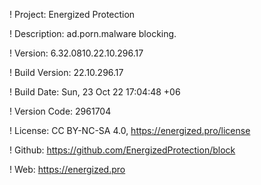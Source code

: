! Project: Energized Protection

! Description: ad.porn.malware blocking.

! Version: 6.32.0810.22.10.296.17

! Build Version: 22.10.296.17

! Build Date: Sun, 23 Oct 22 17:04:48 +06

! Version Code: 2961704

! License: CC BY-NC-SA 4.0, https://energized.pro/license

! Github: https://github.com/EnergizedProtection/block

! Web: https://energized.pro
